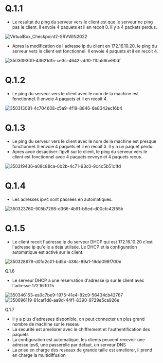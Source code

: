 # Q.1.1 
* Le resultat du ping du serveur vers le client est que le serveur ne ping pas le client. Il envoie 4 paquets et il en recoit 0. Il y a 4 packets perdus.

![VirtualBox_Checkpoint2-SRVWIN2022](https://github.com/user-attachments/assets/20dc8b2d-431b-4cb9-8e04-d46bb20684b5)

* Apres la modification de l'adresse ip du client en 172.16.10.20, le ping du serveur vers le client est fonctionnel. Il envoie 4 paquets et il en recoit 4.

![350309300-43621df5-ce3c-4642-ab10-f10a56be90df](https://github.com/user-attachments/assets/5daee4df-75fc-4a26-99ce-129412266613)

# Q.1.2 
* Le ping du serveur vers le client avec le nom de la machine est fonctionnel. Il envoie 4 paquets et il en recoit 4.

![350313081-4c704608-c5a9-4f19-8846-8e8342ec16b4](https://github.com/user-attachments/assets/f9047e40-6926-4a7e-86ec-68c4c22eee8a)

# Q.1.3 
* Le ping du serveur vers le client avec le nom de la machine est presque fonctionnel. Il envoie 4 paquets et il en recoit 3. Il y a un paquet perdu.
* Apres avoir desactiver l'ipv6 sur le client, le ping du serveur vers le client est fonctionnel avec 4 paquets envoye et 4 paquets recus.

![350319436-a08c88ca-0b2b-4c71-93c0-9c4c5b51c1fd](https://github.com/user-attachments/assets/ccb67d9c-2b7d-41a5-a59b-4b00438fd8dc)

# Q.1.4
* Les adresses ipv4 sont passées en automatiques.

![350323760-905b7298-d366-4b91-b5ed-d00cfc42f55b](https://github.com/user-attachments/assets/215cd447-dcf1-4bb7-b8cd-5950916bf798)

# Q.1.5
* Le client recoit l'adresse ip du serveur DHCP qui est 172.16.10.20 c'est l'adresse ip qu'elle a deja utilisée. Le DHCP et la configuration automatique est activé sur le client.

![350328979-d0fd2c01-bd5d-438c-89a1-19dd098f700e](https://github.com/user-attachments/assets/840c51e8-49fd-4a12-8660-60052d9b5f5e)

Q.1.6
* Le serveur DHCP a une reservation d'adresse ip sur le client avec l'adresse 172.16.10.15

![350346153-ea0c7be9-1975-41e4-82c9-56434cb42767](https://github.com/user-attachments/assets/1efe9b67-876f-4df9-aef6-08a9f38dfe8a)
![350696119-81caf1d8-aa9d-44f1-8390-9729e5ca926e](https://github.com/user-attachments/assets/c9a1c1ff-1586-4724-ae3e-61cd6fc75bb7)

Q.1.7
* Il y a plus d'adresses disponible, on peut connecter un plus grand nombre de machine sur le reseau
* La securité est ameliorer avec le chiffrement et l'authentification des paquets
* La configuration est automatique, les clients peuvent recevoir une adresse ipv6, une passerelle par defaut, un serveur DNS
* La prise en charge des reseaux de grande taille est ameliorer, il prend en charge la multidiffusion





